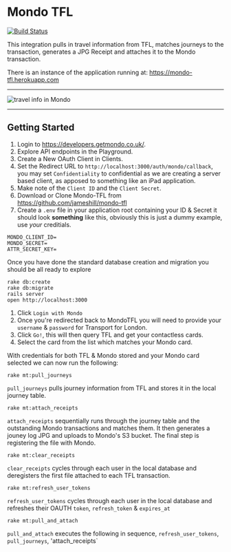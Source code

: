# Mondo TFL

[![Build Status](https://travis-ci.org/jameshill/mondo-tfl.svg?branch=master)](https://travis-ci.org/jameshill/mondo-tfl)

This integration pulls in travel information from TFL, matches journeys to the transaction, generates a JPG Receipt and attaches it to the Mondo transaction.

There is an instance of the application running at: https://mondo-tfl.herokuapp.com

---

![travel info in Mondo](https://cloud.githubusercontent.com/assets/395/15885854/bdc720d0-2d51-11e6-8124-b6516f5fc6e3.jpg)

---

## Getting Started

1. Login to https://developers.getmondo.co.uk/.
2. Explore API endpoints in the Playground.
3. Create a New OAuth Client in Clients.
4. Set the Redirect URL to `http://localhost:3000/auth/mondo/callback`, you may set `Confidentiality` to confidential as we are creating a server based client, as apposed to something like an iPad application.
5. Make note of the `Client ID` and the `Client Secret`.
6. Download or Clone Mondo-TFL from https://github.com/jameshill/mondo-tfl
7. Create a `.env` file in your application root containing your ID & Secret it should look **something** like this, obviously this is just a dummy example, use *your* creditials.

```
MONDO_CLIENT_ID=
MONDO_SECRET=
ATTR_SECRET_KEY=
```

Once you have done the standard database creation and migration you should be all ready to explore

```
rake db:create
rake db:migrate
rails server
open http://localhost:3000
```

1. Click `Login with Mondo`
2. Once you're redirected back to MondoTFL you will need to provide your `username` & `password` for Transport for London.
3. Click `Go!`, this will then query TFL and get your contactless cards.
4. Select the card from the list which matches your Mondo card.

With credentials for both TFL & Mondo stored and your Mondo card selected we can now run the following:

```
rake mt:pull_journeys
```

`pull_journeys` pulls journey information from TFL and stores it in the local journey table.

```
rake mt:attach_receipts
```

`attach_receipts` sequentially runs through the journey table and the outstanding Mondo transactions and matches them. It then generates a jouney log JPG and uploads to Mondo's S3 bucket. The final step is registering the file with Mondo.

```
rake mt:clear_receipts
```

`clear_receipts` cycles through each user in the local database and deregisters the first file attached to each TFL transaction.

```
rake mt:refresh_user_tokens
```

`refresh_user_tokens` cycles through each user in the local database and refreshes their OAUTH `token`, `refresh_token` & `expires_at`


```
rake mt:pull_and_attach
```
`pull_and_attach` executes the following in sequence, `refresh_user_tokens`, `pull_journeys`, 'attach_receipts`
